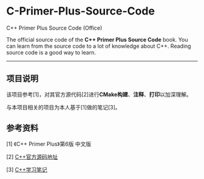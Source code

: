 # C-Primer-Plus-Source-Code
C++ Primer Plus Source Code (Office)

The official source code of the **C++ Primer Plus Source Code** book.
You can learn from the source code to a lot of knowledge about C++.
Reading source code is a good way to learn.

***

## 项目说明

该项目参考[1]，对其官方源代码[2]进行**CMake构建**、**注释**、**打印**以加深理解。

与本项目相关的项目为本人基于[1]做的笔记[3]。

## 参考资料

[1] 《C++ Primer Plus》第6版 中文版

[2] [C++官方源码地址](https://github.com/MrHeer/C-Primer-Plus-Source-Code)

[3] [C++学习笔记](https://github.com/Meatlf/StudyNote/tree/master/04-C%26C%2B%2B学习笔记/2-C%2B%2B学习笔记)